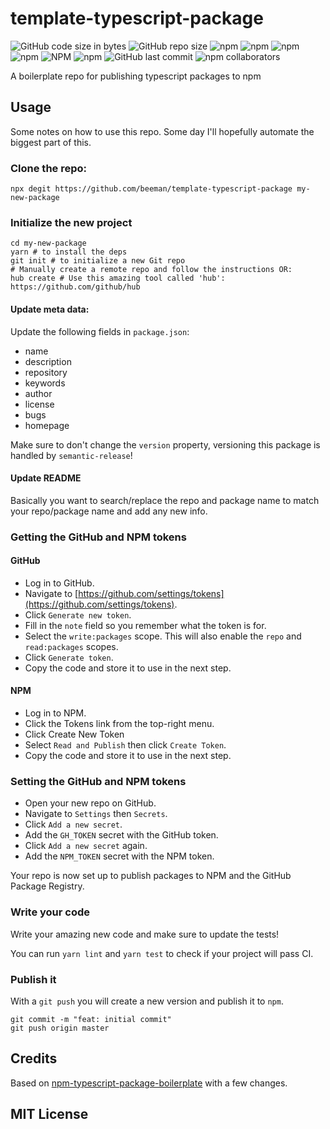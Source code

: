 # template-typescript-package

![GitHub code size in bytes](https://img.shields.io/github/languages/code-size/beeman/template-typescript-package.svg)
![GitHub repo size](https://img.shields.io/github/repo-size/beeman/template-typescript-package.svg)
![npm](https://img.shields.io/npm/dw/template-typescript-package.svg)
![npm](https://img.shields.io/npm/dm/template-typescript-package.svg)
![npm](https://img.shields.io/npm/dy/template-typescript-package.svg)
![npm](https://img.shields.io/npm/dt/template-typescript-package.svg)
![NPM](https://img.shields.io/npm/l/template-typescript-package.svg)
![npm](https://img.shields.io/npm/v/template-typescript-package.svg)
![GitHub last commit](https://img.shields.io/github/last-commit/beeman/template-typescript-package.svg)
![npm collaborators](https://img.shields.io/npm/collaborators/template-typescript-package.svg)

A boilerplate repo for publishing typescript packages to npm

## Usage

Some notes on how to use this repo. Some day I'll hopefully automate the biggest part of this.

### Clone the repo:

```shell script
npx degit https://github.com/beeman/template-typescript-package my-new-package
```

### Initialize the new project


```shell script
cd my-new-package
yarn # to install the deps
git init # to initialize a new Git repo
# Manually create a remote repo and follow the instructions OR:
hub create # Use this amazing tool called 'hub': https://github.com/github/hub
```

#### Update meta data:

Update the following fields in `package.json`:

- name
- description
- repository
- keywords
- author
- license
- bugs
- homepage

Make sure to don't change the `version` property, versioning this package is handled by `semantic-release`!

#### Update README

Basically you want to search/replace the repo and package name to match your repo/package name and add any new info.

### Getting the GitHub and NPM tokens

#### GitHub

- Log in to GitHub.
- Navigate to [https://github.com/settings/tokens](https://github.com/settings/tokens).
- Click `Generate new token`.
- Fill in the `note` field so you remember what the token is for.
- Select the `write:packages` scope. This will also enable the `repo` and `read:packages` scopes.
- Click `Generate token`.
- Copy the code and store it to use in the next step.

#### NPM

- Log in to NPM.
- Click the Tokens link from the top-right menu.
- Click Create New Token
- Select `Read and Publish` then click `Create Token`.
- Copy the code and store it to use in the next step.

### Setting the GitHub and NPM tokens

- Open your new repo on GitHub.
- Navigate to `Settings` then `Secrets`.
- Click `Add a new secret`.
- Add the `GH_TOKEN` secret with the GitHub token.
- Click `Add a new secret` again.
- Add the `NPM_TOKEN` secret with the NPM token.

Your repo is now set up to publish packages to NPM and the GitHub Package Registry.

### Write your code

Write your amazing new code and make sure to update the tests!

You can run `yarn lint` and `yarn test` to check if your project will pass CI.

### Publish it

With a `git push` you will create a new version and publish it to `npm`.

```shell script
git commit -m "feat: initial commit"
git push origin master 
```

## Credits

Based on [npm-typescript-package-boilerplate](https://github.com/93v/npm-typescript-package-boilerplate) with a few changes.

## MIT License
